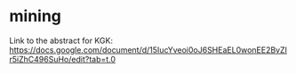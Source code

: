 # mining

Link to the abstract for KGK: https://docs.google.com/document/d/15IucYveoi0oJ6SHEaEL0wonEE2BvZIr5iZhC496SuHo/edit?tab=t.0
